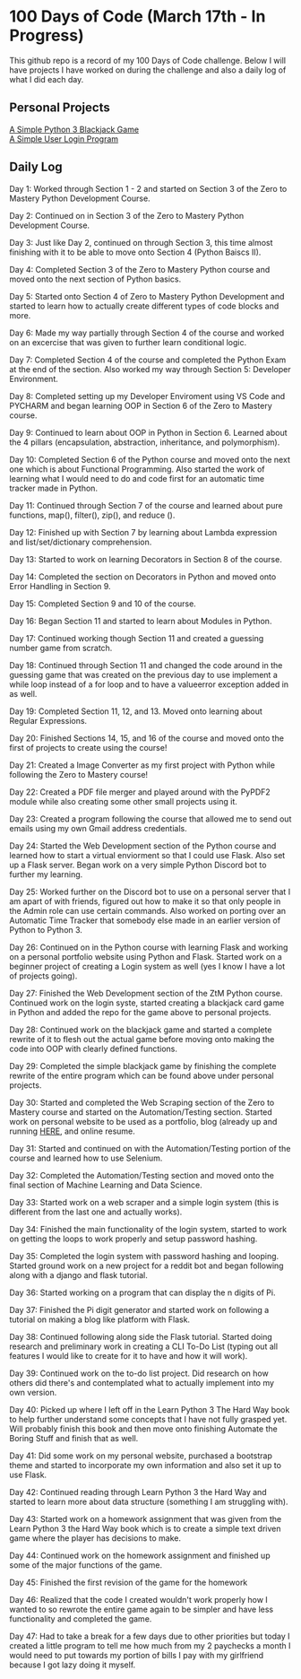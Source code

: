 # 100 Days of Code (March 17th - In Progress)

This github repo is a record of my 100 Days of Code challenge. Below I will have projects I have worked on during the challenge
and also a daily log of what I did each day.

## Personal Projects

[A Simple Python 3 Blackjack Game](https://github.com/TheRevTasticTJ/blackjack)  
[A Simple User Login Program](https://github.com/TheRevTasticTJ/Loginsystem)

## Daily Log

Day 1: Worked through Section 1 - 2 and started on Section 3 of the Zero to Mastery Python Development Course.

Day 2: Continued on in Section 3 of the Zero to Mastery Python Development Course.

Day 3: Just like Day 2, continued on through Section 3, this time almost finishing with it to be able to move onto Section 4
(Python Baiscs II).

Day 4: Completed Section 3 of the Zero to Mastery Python course and moved onto the next section of Python basics.

Day 5: Started onto Section 4 of Zero to Mastery Python Development and started to learn how to actually create different types
of code blocks and more.

Day 6: Made my way partially through Section 4 of the course and worked on an excercise that was given to further learn
conditional logic.

Day 7: Completed Section 4 of the course and completed the Python Exam at the end of the section. Also worked my way through
Section 5: Developer Environment.

Day 8: Completed setting up my Developer Enviroment using VS Code and PYCHARM and began learning OOP in Section 6 of the Zero
to Mastery course.

Day 9: Continued to learn about OOP in Python in Section 6. Learned about the 4 pillars (encapsulation, abstraction,
inheritance, and polymorphism).

Day 10: Completed Section 6 of the Python course and moved onto the next one which is about Functional Programming.
Also started the work of learning what I would need to do and code first for an automatic time tracker made in Python.

Day 11: Continued through Section 7 of the course and learned about pure functions, map(), filter(), zip(), and reduce ().

Day 12: Finished up with Section 7 by learning about Lambda expression and list/set/dictionary comprehension.

Day 13: Started to work on learning Decorators in Section 8 of the course.

Day 14: Completed the section on Decorators in Python and moved onto Error Handling in Section 9.

Day 15: Completed Section 9 and 10 of the course.

Day 16: Began Section 11 and started to learn about Modules in Python.

Day 17: Continued working though Section 11 and created a guessing number game from scratch.

Day 18: Continued through Section 11 and changed the code around in the guessing game that was created on the previous day to
use implement a while loop instead of a for loop and to have a valueerror exception added in as well.

Day 19: Completed Section 11, 12, and 13. Moved onto learning about Regular Expressions.

Day 20: Finished Sections 14, 15, and 16 of the course and moved onto the first of projects to create using the course!

Day 21: Created a Image Converter as my first project with Python while following the Zero to Mastery course!

Day 22: Created a PDF file merger and played around with the PyPDF2 module while also creating some other small projects using
it.

Day 23: Created a program following the course that allowed me to send out emails using my own Gmail address credentials.

Day 24: Started the Web Development section of the Python course and learned how to start a virtual enviorment so that I could
use Flask. Also set up a Flask server. Began work on a very simple Python Discord bot to further my learning.

Day 25: Worked further on the Discord bot to use on a personal server that I am apart of with friends, figured out how to make
it so that only people in the Admin role can use certain commands. Also worked on porting over an Automatic Time Tracker that
somebody else made in an earlier version of Python to Python 3.

Day 26: Continued on in the Python course with learning Flask and working on a personal portfolio website using Python and
Flask. Started work on a beginner project of creating a Login system as well (yes I know I have a lot of projects going).

Day 27: Finished the Web Development section of the ZtM Python course. Continued work on the login syste, started creating a
blackjack card game in Python and added the repo for the game above to personal projects.

Day 28: Continued work on the blackjack game and started a complete rewrite of it to flesh out the actual game before moving
onto making the code into OOP with clearly defined functions.

Day 29: Completed the simple blackjack game by finishing the complete rewrite of the entire program which can be found above
under personal projects.

Day 30: Started and completed the Web Scraping section of the Zero to Mastery course and started on the Automation/Testing
section. Started work on personal website to be used as a portfolio, blog (already up and running
[HERE](https://blog.taylorwjones.com), and online resume.

Day 31: Started and continued on with the Automation/Testing portion of the course and learned how to use Selenium.

Day 32: Completed the Automation/Testing section and moved onto the final section of Machine Learning and Data Science.

Day 33: Started work on a web scraper and a simple login system (this is different from the last one and actually works).

Day 34: Finished the main functionality of the login system, started to work on getting the loops to work properly and setup
password hashing.

Day 35: Completed the login system with password hashing and looping. Started ground work on a new project for a reddit bot
and began following along with a django and flask tutorial.

Day 36: Started working on a program that can display the n digits of Pi.

Day 37: Finished the Pi digit generator and started work on following a tutorial on making a blog like platform with Flask.

Day 38: Continued following along side the Flask tutorial. Started doing research and preliminary work in creating a CLI To-Do List (typing out all features I would like to create for it to have and how it will work).

Day 39: Continued work on the to-do list project. Did research on how others did there's and contemplated what to actually implement into my own version.

Day 40: Picked up where I left off in the Learn Python 3 The Hard Way book to help further understand some concepts that I have not fully grasped yet. Will probably finish this book and then move onto finishing Automate the Boring Stuff and finish that as well.

Day 41: Did some work on my personal website, purchased a bootstrap theme and started to incorporate my own information and also set it up to use Flask.

Day 42: Continued reading through Learn Python 3 the Hard Way and started to learn more about data structure (something I am struggling with).

Day 43: Started work on a homework assignment that was given from the Learn Python 3 the Hard Way book which is to create a simple text driven game where the player has decisions to make.

Day 44: Continued work on the homework assignment and finished up some of the major functions of the game. 

Day 45: Finished the first revision of the game for the homework

Day 46: Realized that the code I created wouldn't work properly how I wanted to so rewrote the entire game again to be simpler and have less functionality and completed the game.

Day 47: Had to take a break for a few days due to other priorities but today I created a little program to tell me how much from my 2 paychecks a month I would need to put towards my portion of bills I pay with my girlfriend because I got lazy doing it myself.
